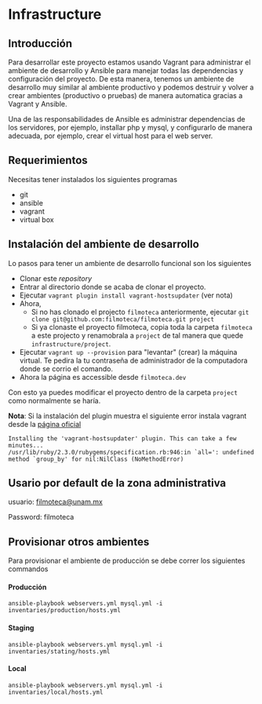 # Infrastructure

## Introducción

Para desarrollar este proyecto estamos usando Vagrant para administrar el ambiente de desarrollo y Ansible para manejar
todas las dependencias y configuración del proyecto. De esta manera, tenemos un ambiente de desarrollo muy similar al ambiente
productivo y podemos destruir y volver a crear ambientes (productivo o pruebas) de manera automatica gracias a Vagrant
y Ansible.

Una de las responsabilidades de Ansible es administrar dependencias de los servidores, por ejemplo, installar php y mysql,
y configurarlo de manera adecuada, por ejemplo, crear el virtual host para el web server.

## Requerimientos

Necesitas tener instalados los siguientes programas

* git
* ansible
* vagrant
* virtual box

## Instalación del ambiente de desarrollo

Lo pasos para tener un ambiente de desarrollo funcional son los siguientes

* Clonar este *repository*
* Entrar al directorio donde se acaba de clonar el proyecto.
* Ejecutar `vagrant plugin install vagrant-hostsupdater` (ver nota)
* Ahora,
  * Si no has clonado el projecto `filmoteca` anteriormente, ejecutar `git clone git@github.com:filmoteca/filmoteca.git project`
  * Si ya clonaste el proyecto filmoteca, copia toda la carpeta `filmoteca` a este projecto y renamobrala a `project`
    de tal manera que quede `infrastructure/project`.
* Ejecutar `vagrant up --provision` para "levantar" (crear) la máquina virtual. Te pedira la tu contraseña de administrador
de la computadora donde se corrio el comando.
* Ahora la página es accessible desde `filmoteca.dev`

Con esto ya puedes modificar el proyecto dentro de la carpeta `project` como normalmente se haría.

**Nota**: Si la instalación del plugin muestra el siguiente error instala vagrant desde la [página oficial](https://www.vagrantup.com/downloads.html) 

```
Installing the 'vagrant-hostsupdater' plugin. This can take a few minutes...
/usr/lib/ruby/2.3.0/rubygems/specification.rb:946:in `all=': undefined method `group_by' for nil:NilClass (NoMethodError)
```


## Usario por default de la zona administrativa

usuario: filmoteca@unam.mx

Password: filmoteca

## Provisionar otros ambientes

Para provisionar el ambiente de producción se debe correr los siguientes commandos

#### Producción
```
ansible-playbook webservers.yml mysql.yml -i inventaries/production/hosts.yml
```

#### Staging
```
ansible-playbook webservers.yml mysql.yml -i inventaries/stating/hosts.yml
```

#### Local
```
ansible-playbook webservers.yml mysql.yml -i inventaries/local/hosts.yml
```
